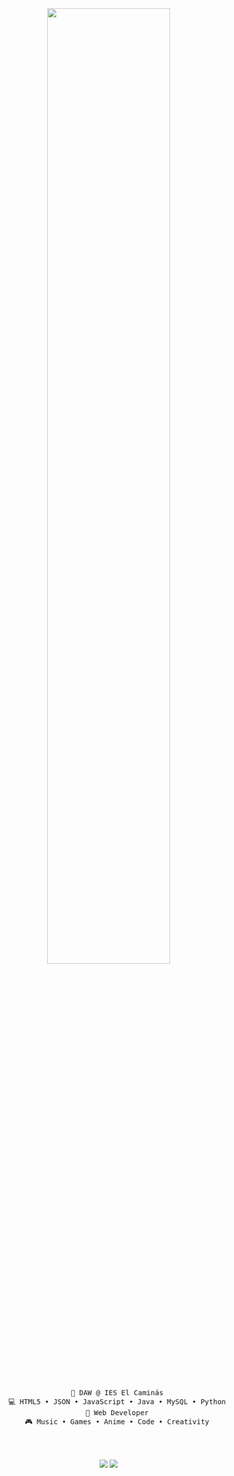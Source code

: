 <div align="center">
 <img src="https://readme-typing-svg.demolab.com?font=Inconsolata&weight=500&size=50&duration=4000&pause=300&color=A7A459&center=true&vCenter=true&multiline=true&repeat=false&random=false&width=1300&height=140&lines=Hola+soy+Guillermo+Morcillo+Carmona;Un+estudiante+de+DAW" width="70%" />
<br><br>
<pre>
    💼 DAW @ IES El Caminás
    💻 HTML5 • JSON • JavaScript • Java • MySQL • Python
    📖 Web Developer
    🎮 Music • Games • Anime • Code • Creativity
</pre>
<br><br>

    
[![](https://img.shields.io/badge/linkedin-0a66c2)](https://www.linkedin.com/in/guillermo-morcillo-carmona-a4887b312/)
[![](https://img.shields.io/badge/instagram-0a66c2)](https://www.linkedin.com/in/guillermo-morcillo-carmona-a4887b312/)

</div>

